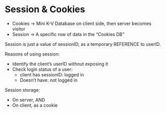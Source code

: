 # Session & Cookies

- Cookies -> Mini K-V Database on client side, then server becomes visitor
- Session -> A specific row of data in the “Cookies DB”

Session is just a value of sessionID, as a temporary REFERENCE to userID. 

Reasons of using session:
- Identify the client’s userID without exposing it
- Check login status of a user:
    - client has sessionID: logged in
    - Doesn’t have: not logged in

Session storage:
- On server, AND 
- On client, as a cookie 
